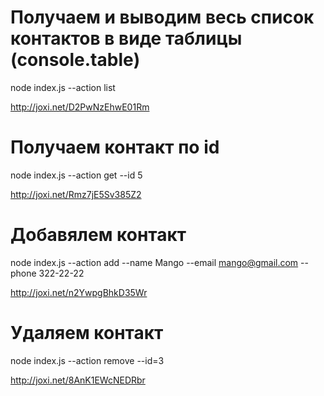 # Получаем и выводим весь список контактов в виде таблицы (console.table)

node index.js --action list

http://joxi.net/D2PwNzEhwE01Rm

# Получаем контакт по id

node index.js --action get --id 5

http://joxi.net/Rmz7jE5Sv385Z2

# Добавялем контакт

node index.js --action add --name Mango --email mango@gmail.com --phone 322-22-22

http://joxi.net/n2YwpgBhkD35Wr

# Удаляем контакт

node index.js --action remove --id=3

http://joxi.net/8AnK1EWcNEDRbr

